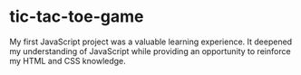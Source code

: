 # tic-tac-toe-game
My first JavaScript project was a valuable learning experience. It deepened my understanding of JavaScript while providing an opportunity to reinforce my HTML and CSS knowledge.

